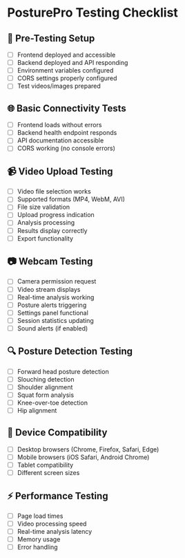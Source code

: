 # PosturePro Testing Checklist

## 🔧 Pre-Testing Setup
- [ ] Frontend deployed and accessible
- [ ] Backend deployed and API responding
- [ ] Environment variables configured
- [ ] CORS settings properly configured
- [ ] Test videos/images prepared

## 🌐 Basic Connectivity Tests
- [ ] Frontend loads without errors
- [ ] Backend health endpoint responds
- [ ] API documentation accessible
- [ ] CORS working (no console errors)

## 📹 Video Upload Testing
- [ ] Video file selection works
- [ ] Supported formats (MP4, WebM, AVI)
- [ ] File size validation
- [ ] Upload progress indication
- [ ] Analysis processing
- [ ] Results display correctly
- [ ] Export functionality

## 📷 Webcam Testing
- [ ] Camera permission request
- [ ] Video stream displays
- [ ] Real-time analysis working
- [ ] Posture alerts triggering
- [ ] Settings panel functional
- [ ] Session statistics updating
- [ ] Sound alerts (if enabled)

## 🔍 Posture Detection Testing
- [ ] Forward head posture detection
- [ ] Slouching detection
- [ ] Shoulder alignment
- [ ] Squat form analysis
- [ ] Knee-over-toe detection
- [ ] Hip alignment

## 📱 Device Compatibility
- [ ] Desktop browsers (Chrome, Firefox, Safari, Edge)
- [ ] Mobile browsers (iOS Safari, Android Chrome)
- [ ] Tablet compatibility
- [ ] Different screen sizes

## ⚡ Performance Testing
- [ ] Page load times
- [ ] Video processing speed
- [ ] Real-time analysis latency
- [ ] Memory usage
- [ ] Error handling
